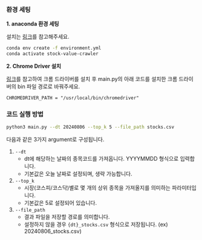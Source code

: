 ### 환경 세팅

**1. anaconda 환경 세팅**

설치는 [링크](https://docs.anaconda.com/anaconda/install/)를 참고해주세요.

```bash
conda env create -f environment.yml
conda activate stock-value-crawler
```

**2. Chrome Driver 설치**

[링크](https://developer.chrome.com/docs/chromedriver/downloads?hl=ko)를 참고하여 크롬 드라이버를 설치 후 
main.py의 아래 코드를 설치한 크롬 드라이버의 bin 파일 경로로 바꿔주세요.

```python3
CHROMEDRIVER_PATH = "/usr/local/bin/chromedriver"
```



### 코드 실행 방법

```bash
python3 main.py --dt 20240806 --top_k 5 --file_path stocks.csv
```

다음과 같은 3가지 argument로 구성됩니다.
1. `--dt`
   * dt에 해당하는 날짜의 종목코드를 가져옵니다. YYYYMMDD 형식으로 입력합니다.
   * 기본값은 오늘 날짜로 설정되며, 생략 가능합니다.
2. `--top_k`
   * 시장(코스피/코스닥)별로 몇 개의 상위 종목을 가져올지를 의미하는 파라미터입니다.
   * 기본값은 5로 설정되어 있습니다.
3. `--file_path`
   * 결과 파일을 저장할 경로를 의미합니다.
   * 설정하지 않을 경우 `{dt}_stocks.csv` 형식으로 저장됩니다. (ex) 20240806_stocks.csv)